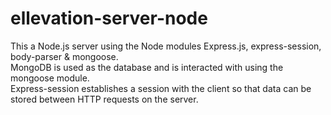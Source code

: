 # ellevation-server-node

This a Node.js server using the Node modules Express.js, express-session, body-parser & mongoose.  
MongoDB is used as the database and is interacted with using the mongoose module.  
Express-session establishes a session with the client so that data can be stored between HTTP requests on the server.  
